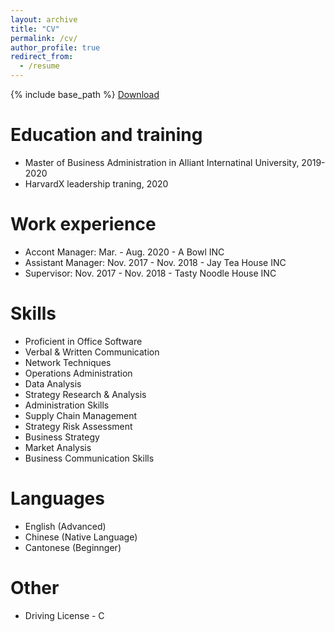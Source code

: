 ```yaml
---
layout: archive
title: "CV"
permalink: /cv/
author_profile: true
redirect_from:
  - /resume
---
```


{% include base_path %}
[Download](https://aliceyu68.github.io/tongjie/files/Tongjie_Yu___Resume.pdf.pdf)

Education and training
======
* Master of Business Administration in Alliant Internatinal University, 2019-2020
* HarvardX leadership traning, 2020

Work experience
======
* Accont Manager: Mar. - Aug. 2020 - A Bowl INC
* Assistant Manager: Nov. 2017 - Nov. 2018 - Jay Tea House INC
* Supervisor: Nov. 2017 - Nov. 2018 - Tasty Noodle House INC  
  
Skills
======
* Proficient in Office Software
* Verbal & Written Communication
* Network Techniques
* Operations Administration
* Data Analysis
* Strategy Research \& Analysis
* Administration Skills
* Supply Chain Management
* Strategy Risk Assessment 
* Business Strategy
* Market Analysis
* Business Communication Skills  

Languages
======
* English (Advanced)
* Chinese (Native Language)
* Cantonese (Beginnger)
  
Other
======
* Driving License - C 
